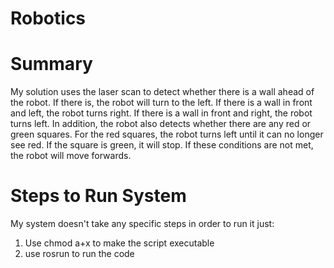 # Robotics

# Summary

My solution uses the laser scan to detect whether there is a wall ahead of the robot. If there is, the robot will turn to the left.
If there is a wall in front and left, the robot turns right. If there is a wall in front and right, the robot turns left. 
In addition, the robot also detects whether there are any red or green squares. For the red squares, the robot turns left until it can no longer see red.
If the square is green, it will stop. If these conditions are not met, the robot will move forwards.

# Steps to Run System

My system doesn't take any specific steps in order to run it just:
1. Use chmod a+x to make the script executable
2. use rosrun to run the code
